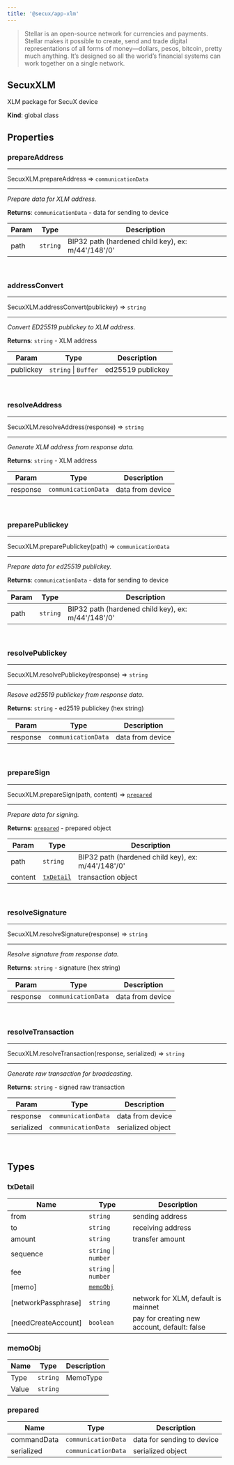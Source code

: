 ```yaml
---
title: '@secux/app-xlm'
---
```



> Stellar is an open-source network for currencies and payments. Stellar makes it possible to create, send and trade digital representations of all forms of money—dollars, pesos, bitcoin, pretty much anything. It’s designed so all the world’s financial systems can work together on a single network.

## SecuxXLM

XLM package for SecuX device

**Kind**: global class  
<h2>Properties</h2>

### prepareAddress
***
SecuxXLM.prepareAddress ⇒ <code>communicationData</code>
***

*Prepare data for XLM address.*

**Returns**: <code>communicationData</code> - data for sending to device  

| Param | Type | Description |
| --- | --- | --- |
| path | <code>string</code> | BIP32 path (hardened child key), ex: m/44'/148'/0' |

<br/>

### addressConvert
***
SecuxXLM.addressConvert(publickey) ⇒ <code>string</code>
***

*Convert ED25519 publickey to XLM address.*

**Returns**: <code>string</code> - XLM address  

| Param | Type | Description |
| --- | --- | --- |
| publickey | <code>string</code> \| <code>Buffer</code> | ed25519 publickey |

<br/>

### resolveAddress
***
SecuxXLM.resolveAddress(response) ⇒ <code>string</code>
***

*Generate XLM address from response data.*

**Returns**: <code>string</code> - XLM address  

| Param | Type | Description |
| --- | --- | --- |
| response | <code>communicationData</code> | data from device |

<br/>

### preparePublickey
***
SecuxXLM.preparePublickey(path) ⇒ <code>communicationData</code>
***

*Prepare data for ed25519 publickey.*

**Returns**: <code>communicationData</code> - data for sending to device  

| Param | Type | Description |
| --- | --- | --- |
| path | <code>string</code> | BIP32 path (hardened child key), ex: m/44'/148'/0' |

<br/>

### resolvePublickey
***
SecuxXLM.resolvePublickey(response) ⇒ <code>string</code>
***

*Resove ed25519 publickey from response data.*

**Returns**: <code>string</code> - ed2519 publickey (hex string)  

| Param | Type | Description |
| --- | --- | --- |
| response | <code>communicationData</code> | data from device |

<br/>

### prepareSign
***
SecuxXLM.prepareSign(path, content) ⇒ [<code>prepared</code>](#prepared)
***

*Prepare data for signing.*

**Returns**: [<code>prepared</code>](#prepared) - prepared object  

| Param | Type | Description |
| --- | --- | --- |
| path | <code>string</code> | BIP32 path (hardened child key), ex: m/44'/148'/0' |
| content | [<code>txDetail</code>](#txDetail) | transaction object |

<br/>

### resolveSignature
***
SecuxXLM.resolveSignature(response) ⇒ <code>string</code>
***

*Resolve signature from response data.*

**Returns**: <code>string</code> - signature (hex string)  

| Param | Type | Description |
| --- | --- | --- |
| response | <code>communicationData</code> | data from device |

<br/>

### resolveTransaction
***
SecuxXLM.resolveTransaction(response, serialized) ⇒ <code>string</code>
***

*Generate raw transaction for broadcasting.*

**Returns**: <code>string</code> - signed raw transaction  

| Param | Type | Description |
| --- | --- | --- |
| response | <code>communicationData</code> | data from device |
| serialized | <code>communicationData</code> | serialized object |

<br/>


## Types


<a name="SecuxXLM"></a>





<a name="txDetail"></a>

### txDetail

| Name | Type | Description |
| --- | --- | --- |
| from | <code>string</code> | sending address |
| to | <code>string</code> | receiving address |
| amount | <code>string</code> | transfer amount |
| sequence | <code>string</code> \| <code>number</code> |  |
| fee | <code>string</code> \| <code>number</code> |  |
| [memo] | [<code>memoObj</code>](#memoObj) |  |
| [networkPassphrase] | <code>string</code> | network for XLM, default is mainnet |
| [needCreateAccount] | <code>boolean</code> | pay for creating new account, default: false |


<a name="memoObj"></a>

### memoObj

| Name | Type | Description |
| --- | --- | --- |
| Type | <code>string</code> | MemoType |
| Value | <code>string</code> |  |


<a name="prepared"></a>

### prepared

| Name | Type | Description |
| --- | --- | --- |
| commandData | <code>communicationData</code> | data for sending to device |
| serialized | <code>communicationData</code> | serialized object |

